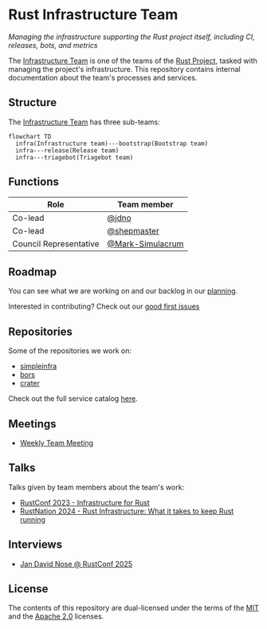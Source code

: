 # Rust Infrastructure Team

_Managing the infrastructure supporting the Rust project itself, including CI,
releases, bots, and metrics_

The [Infrastructure Team] is one of the teams of the [Rust Project], tasked with
managing the project's infrastructure. This repository contains internal
documentation about the team's processes and services.

## Structure

The [Infrastructure Team] has three sub-teams:

```mermaid
flowchart TD
  infra(Infrastructure team)---bootstrap(Bootstrap team)
  infra---release(Release team)
  infra---triagebot(Triagebot team)
```

## Functions

<!-- markdownlint-disable MD013 -->

| Role                   | Team member                                            |
| ---------------------- | ------------------------------------------------------ |
| Co-lead                | [@jdno](https://github.com/jdno)                       |
| Co-lead                | [@shepmaster](https://github.com/shepmaster)           |
| Council Representative | [@Mark-Simulacrum](https://github.com/mark-simulacrum) |

<!-- markdownlint-enable MD013 -->

## Roadmap

You can see what we are working on and our backlog in our
[planning](https://github.com/orgs/rust-lang/projects/24/views/1).

Interested in contributing? Check out our
[good first issues](https://github.com/orgs/rust-lang/projects/24/views/3)

## Repositories

Some of the repositories we work on:

- [simpleinfra](https://github.com/rust-lang/simpleinfra)
- [bors](https://github.com/rust-lang/bors)
- [crater](https://github.com/rust-lang/crater)

Check out the full service catalog
[here](./service-catalog/README.md).

## Meetings

- [Weekly Team Meeting](./meetings/README.md)

## Talks

Talks given by team members about the team's work:

- [RustConf 2023 - Infrastructure for Rust](https://www.youtube.com/watch?v=luBJvcGg9HQ)
- [RustNation 2024 - Rust Infrastructure: What it takes to keep Rust running](https://www.youtube.com/watch?v=GnLZMJ2r7sk)

## Interviews

- [Jan David Nose @ RustConf 2025](https://www.youtube.com/watch?v=r7i-2wHtNjw)

## License

The contents of this repository are dual-licensed under the terms of the
[MIT](./LICENSE-MIT) and the [Apache 2.0](./LICENSE-APACHE) licenses.

[infrastructure team]: https://www.rust-lang.org/governance/teams/infra
[rust project]: https://www.rust-lang.org/

